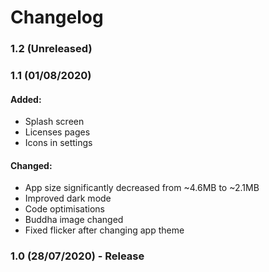 # Changelog

### 1.2 (Unreleased)

### 1.1 (01/08/2020)

#### Added:

- Splash screen
- Licenses pages
- Icons in settings

#### Changed:

- App size significantly decreased from ~4.6MB to ~2.1MB
- Improved dark mode
- Code optimisations
- Buddha image changed
- Fixed flicker after changing app theme

### 1.0 (28/07/2020) - Release